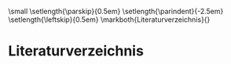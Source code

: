 \small
\setlength{\parskip}{0.5em}
\setlength{\parindent}{-2.5em}
\setlength{\leftskip}{0.5em}
\markboth{Literaturverzeichnis}{}

# Literaturverzeichnis

